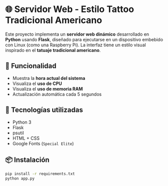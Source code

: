 # 🌐 Servidor Web - Estilo Tattoo Tradicional Americano 

Este proyecto implementa un **servidor web dinámico** desarrollado en **Python** usando **Flask**, diseñado para ejecutarse en un dispositivo embebido con Linux (como una Raspberry Pi). La interfaz tiene un estilo visual inspirado en el **tatuaje tradicional americano**.

## 🚀 Funcionalidad

- Muestra la **hora actual del sistema**
- Visualiza el **uso de CPU**
- Visualiza el **uso de memoria RAM**
- Actualización automática cada 5 segundos

## 🧰 Tecnologías utilizadas

- Python 3
- Flask
- psutil
- HTML + CSS
- Google Fonts (`Special Elite`)

## 📦 Instalación

```bash
pip install -r requirements.txt
python app.py
